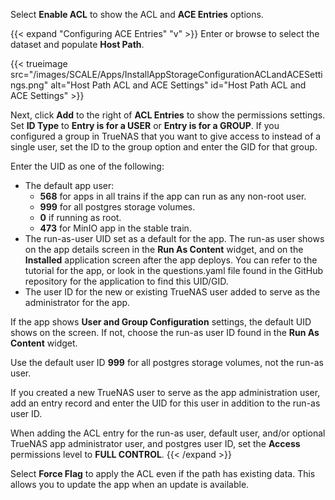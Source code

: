 &NewLine;

Select **Enable ACL** to show the ACL and **ACE Entries** options.

{{< expand "Configuring ACE Entries" "v" >}}
Enter or browse to select the dataset and populate **Host Path**.

{{< trueimage src="/images/SCALE/Apps/InstallAppStorageConfigurationACLandACESettings.png" alt="Host Path ACL and ACE Settings" id="Host Path ACL and ACE Settings" >}}

Next, click **Add** to the right of **ACL Entries** to show the permissions settings.
Set **ID Type** to **Entry is for a USER** or **Entry is for a GROUP**.
If you configured a group in TrueNAS that you want to give access to instead of a single user, set the ID to the group option and enter the GID for that group.

Enter the UID as one of the following:
* The default app user:
  * **568** for apps in all trains if the app can run as any non-root user.
  * **999** for all postgres storage volumes.
  * **0** if running as root.
  * **473** for MinIO app in the stable train.
* The run-as-user UID set as a default for the app.
  The run-as user shows on the app details screen in the **Run As Content** widget, and on the **Installed** application screen after the app deploys.
  You can refer to the tutorial for the app, or look in the <file>questions.yaml</file> file found in the GitHub repository for the application to find this UID/GID.
* The user ID for the new or existing TrueNAS user added to serve as the administrator for the app.

If the app shows **User and Group Configuration** settings, the default UID shows on the screen. If not, choose the run-as user ID found in the **Run As Content** widget.

Use the default user ID **999** for all postgres storage volumes, not the run-as user.

If you created a new TrueNAS user to serve as the app administration user, add an entry record and enter the UID for this user in addition to the run-as user ID.

When adding the ACL entry for the run-as user, default user, and/or optional TrueNAS app administrator user, and postgres user ID, set the  **Access** permissions level to **FULL CONTROL**.
{{< /expand >}}

Select **Force Flag** to apply the ACL even if the path has existing data. This allows you to update the app when an update is available.